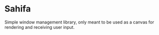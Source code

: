 # Sahifa
Simple window management library, only meant to be used as a canvas for rendering and receiving user input.